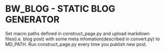 # BW_BLOG - STATIC BLOG GENERATOR

Set macro paths defined in construct_page.py and upload markdown files(i.e. blog post) with some meta infomation(described in convert.py) to MD_PATH. Run construct_page.py every time you publish new post. 